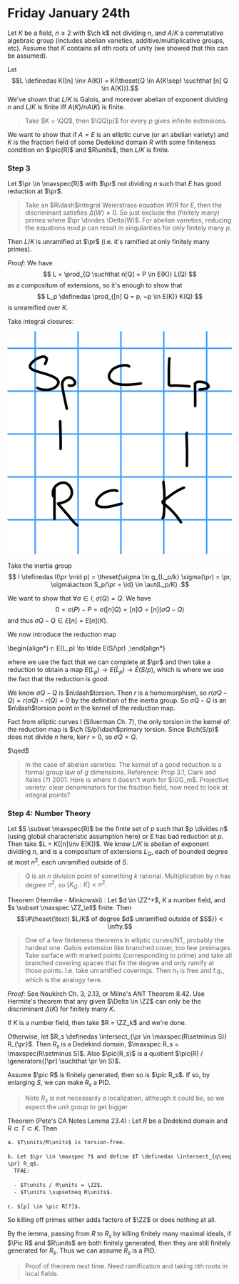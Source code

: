 # Friday January 24th

Let $K$ be a field, $n\geq 2$ with $\ch k$ not dividing $n$, and $A/K$ a commutative algebraic group (includes abelian varieties, additive/multiplicative groups, etc).
Assume that $K$ contains all $n$th roots of unity (we showed that this can be assumed).

Let $$L \definedas K([n] \inv A(K)) = K(\theset{Q \in A(K\sep) \suchthat [n] Q \in A(K)}).$$
We've shown that $L/K$ is Galois, and moreover abelian of exponent dividing $n$ and $L/K$ is finite iff $A(K) / n A(K)$ is finite.

> Take $K = \QQ$, then $\QQ[p]$ for every $p$ gives infinite extensions.

We want to show that if $A=E$ is an elliptic curve (or an abelian variety) and $K$ is the fraction field of some Dedekind domain $R$ with some finiteness condition on $\pic(R)$ and $R\units$, then $L/K$ is finite.

### Step 3 

Let $\pr \in \maxspec(R)$ with $\pr$ not dividing $n$ such that $E$ has good reduction at $\pr$.

> Take an $R\dash$integral Weierstrass equation $W/R$ for $E$, then the discriminant satisfies $\Delta(W) \neq 0$.
> So just exclude the (finitely many) primes where $\pr \divides \Delta(W)$.
> For abelian varieties, reducing the equations mod $p$ can result in singularities for only finitely many $p$.

Then $L/K$ is unramified at $\pr$ (i.e. it's ramified at only finitely many primes).

*Proof:*
We have 
$$
L = \prod_{Q \suchthat n[Q] = P \in E(K)} L(Q)
$$
as a compositum of extensions, so it's enough to show that
$$
L_p \definedas \prod_{[n] Q = p, ~p \in E(K)} K(Q)
$$ 
is unramified over $K$.

Take integral closures:

![Image](figures/2020-01-24-12:34.png)

Take the inertia group 
$$
I \definedas I(\pr \mid p) = \theset{\sigma \in g_{L_p/k} \sigma(\pr) = \pr, \sigma\actson S_p/\pr = \id} \in \aut(L_p/K)
.$$

We want to show that $\forall \sigma \in I$, $\sigma(Q) = Q$.
We have 
$$
0 = \sigma(P) - P = \sigma([n]Q) = [n]Q = [n](\sigma Q - Q)
$$ 
and thus $\sigma Q - Q \in E[n] = E[n](K)$.

We now introduce the reduction map

\begin{align*}
r: E(L_p) \to \tilde E(S/\pr)
,\end{align*}

where we use the fact that we can complete at $\pr$ and then take a reduction to obtain a map $E(L_p) \to E(\hat L_p) \to \tilde E(S/p)$, which is where we use the fact that the reduction is good.

We know $\sigma Q - Q$ is $n\dash$torsion.
Then $r$ is a homomorphism, so $r(\sigma Q - Q) = r(\sigma Q) - r(Q) = 0$ by the definition of the inertia group.
So $\sigma Q - Q$ is an $n\dash$torsion point in the kernel of the reduction map.

Fact from elliptic curves I (Silverman Ch. 7), the only torsion in the kernel of the reduction map is $\ch (S/p)\dash$primary torsion.
Since $\ch(S/p)$ does not divide $n$ here, $\ker r = 0$, so $\sigma Q = Q$.

$\qed$

> In the case of abelian varieties: The kernel of a good reduction is a formal group law of $g$ dimensions.
> Reference: Prop 3.1, Clark and Xales (?) 2001.
> Here is where it doesn't work for $\GG_m$.
> Projective variety: clear denominators for the fraction field, now need to look at integral points?


### Step 4: Number Theory

Let $S \subset \maxspec(R)$ be the finite set of $p$ such that $p \divides n$ (using global characteristic assumption here) or $E$ has bad reduction at $p$.
Then take $L = K([n]\inv E(K))$.
We know $L/K$ is abelian of exponent dividing $n$, and is a compositum of extensions $L_Q$, each of bounded degree at most $n^2$, each unramified outside of $S$.

> $Q$ is an $n$ division point of something $k$ rational. Multiplication by $n$ has degree $n^2$, so $[K_Q : K] < n^2$.

Theorem (Hermike - Minkowski)
: Let $d \in \ZZ^+$, $K$ a number field, and $s \subset \maxspec \ZZ_\ell$ finite.
 Then $$\#\theset{\text{ $L/K$ of degree $d$ unramified outside of $S$}} < \infty.$$

> One of a few finiteness theorems in elliptic curves/NT, probably the hardest one.
> Galois extension like branched cover, too few preimages. Take surface with marked points (corresponding to prime) and take all branched covering spaces that fix the degree and only ramify at those points. I.e. take unramified coverings. Then $\pi_1$ is free and f.g., which is the analogy here.

*Proof:*
See Neukirch Ch. 3, 2.13, or Milne's ANT Theorem 8.42.
Use Hermite's theorem that any given $\Delta \in \ZZ$ can only be the discriminant $\Delta(K)$ for finitely many $K$.

If $K$ is a number field, then take $R = \ZZ_k$ and we're done.

Otherwise, let $R_s \definedas \intersect_{\pr \in \maxspec(R\setminus S)} R_{\pr}$.
Then $R_s$ is a Dedekind domain, $\maxspec R_s = \maxspec(R\setminus S)$.
Also $\pic(R_s)$ is a quotient $\pic(R) / \generators{[\pr] \suchthat \pr \in S}$.

Assume $\pic R$ is finitely generated, then so is $\pic R_s$.
If so, by enlarging $S$, we can make $R_s$ a PID.

> Note $R_s$ is not necessarily a localization, although it could be, so we expect the unit group to get bigger.

Theorem (Pete's CA Notes Lemma 23.4)
:  Let $R$ be a Dedekind domain and $R\subset T \subset K$.
Then

    a. $T\units/R\units$ is torsion-free.

    b. Let $\pr \in \maxspec ?$ and define $T \definedas \intersect_{q\neq \pr} R_q$. 
      TFAE:

      - $T\units / R\units = \ZZ$.
      - $T\units \supsetneq R\units$.

    c. $[p] \in \pic R[?]$.

So killing off primes either adds factors of $\ZZ$ or does nothing at all.

By the lemma, passing from $R$ to $R_s$ by killing finitely many maximal ideals, if $\Pic R$ and $R\units$ are both finitely generated, then they are still finitely generated for $R_s$.
Thus we can assume $R_s$ is a PID.

> Proof of theorem next time. Need ramification and taking $n$th roots in local fields.

